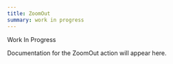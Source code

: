 ```yaml
---
title: ZoomOut
summary: work in progress
---
```


Work In Progress

Documentation for the ZoomOut action will appear here.